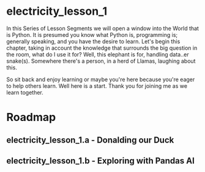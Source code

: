 # electricity_lesson_1

In this Series of Lesson Segments we will open a window into the World that is Python.
It is presumed you know what Python is, programming is; generally speaking, and you have the desire to learn.
Let's begin this chapter, taking in account the knowledge that surrounds the big question in the room, what do I use it for?
Well, this elephant is for, handling data..er snake(s). Somewhere there's a person, in a herd of Llamas, laughing about this.

So sit back and enjoy learning or maybe you're here because you're eager to help others learn. 
Well here is a start. 
Thank you for joining me as we learn together.


# Roadmap
## electricity_lesson_1.a - Donalding our Duck
## electricity_lesson_1.b - Exploring with Pandas AI 
